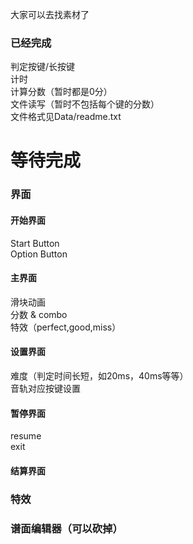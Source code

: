 大家可以去找素材了

### 已经完成
判定按键/长按键 <br>
计时 <br>
计算分数（暂时都是0分）<br>
文件读写（暂时不包括每个键的分数）<br>
文件格式见Data/readme.txt <br>



# 等待完成

### 界面
#### 开始界面
Start Button <br>
Option Button <br>
#### 主界面
滑块动画 <br>
分数 & combo <br>
特效（perfect,good,miss） <br>
#### 设置界面
难度（判定时间长短，如20ms，40ms等等）<br>
音轨对应按键设置 <br>
#### 暂停界面
resume <br>
exit <br>
#### 结算界面

### 特效

### 谱面编辑器（可以砍掉）

